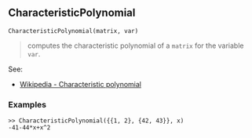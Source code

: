 ## CharacteristicPolynomial

``` 
CharacteristicPolynomial(matrix, var)
``` 

> computes the characteristic polynomial of a `matrix` for the variable `var`.

See:  
* [Wikipedia - Characteristic polynomial](https://en.wikipedia.org/wiki/Characteristic_polynomial)

### Examples
 
``` 
>> CharacteristicPolynomial({{1, 2}, {42, 43}}, x)
-41-44*x+x^2
``` 